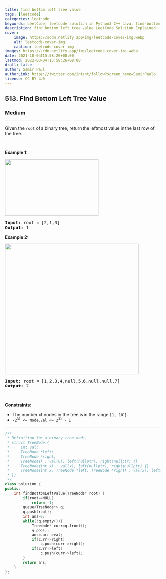 ```yaml
---
title: find bottom left tree value
tags: [leetcode]
categories: leetcode
keywords: LeetCode, leetcode solution in Python3 C++ Java, find-bottom-left-tree-value solution
description: find bottom left tree value LeetCode Solution Explained
cover:
    image: https://scdn.netlify.app/img/leetcode-cover-img.webp
    alt: leetcode-cover-img
    caption: leetcode-cover-img
images: https://scdn.netlify.app/img/leetcode-cover-img.webp
date: 2021-10-04T15:58:26+08:00
lastmod: 2022-03-04T15:58:26+08:00
draft: false
author: Samir Paul
authorLink: https://twitter.com/intent/follow?screen_name=SamirPaulb
license: CC BY 4.0
---
```



<h2>513. Find Bottom Left Tree Value</h2><h3>Medium</h3><hr><div><p>Given the <code>root</code> of a binary tree, return the leftmost value in the last row of the tree.</p>

<p>&nbsp;</p>
<p><strong>Example 1:</strong></p>
<img alt="" src="https://assets.leetcode.com/uploads/2020/12/14/tree1.jpg" style="width: 302px; height: 182px;">
<pre><strong>Input:</strong> root = [2,1,3]
<strong>Output:</strong> 1
</pre>

<p><strong>Example 2:</strong></p>
<img alt="" src="https://assets.leetcode.com/uploads/2020/12/14/tree2.jpg" style="width: 432px; height: 421px;">
<pre><strong>Input:</strong> root = [1,2,3,4,null,5,6,null,null,7]
<strong>Output:</strong> 7
</pre>

<p>&nbsp;</p>
<p><strong>Constraints:</strong></p>

<ul>
	<li>The number of nodes in the tree is in the range <code>[1, 10<sup>4</sup>]</code>.</li>
	<li><code>-2<sup>31</sup> &lt;= Node.val &lt;= 2<sup>31</sup> - 1</code></li>
</ul>
</div>

---




```cpp
/**
 * Definition for a binary tree node.
 * struct TreeNode {
 *     int val;
 *     TreeNode *left;
 *     TreeNode *right;
 *     TreeNode() : val(0), left(nullptr), right(nullptr) {}
 *     TreeNode(int x) : val(x), left(nullptr), right(nullptr) {}
 *     TreeNode(int x, TreeNode *left, TreeNode *right) : val(x), left(left), right(right) {}
 * };
 */
class Solution {
public:
    int findBottomLeftValue(TreeNode* root) {
        if(root==NULL)
            return -1;
        queue<TreeNode*> q;
        q.push(root);
        int ans=0;
        while(!q.empty()){
            TreeNode* curr=q.front();
            q.pop();
            ans=curr->val;
            if(curr->right)
                q.push(curr->right);
            if(curr->left)
                q.push(curr->left);
        }
        return ans;
    }
};
```
